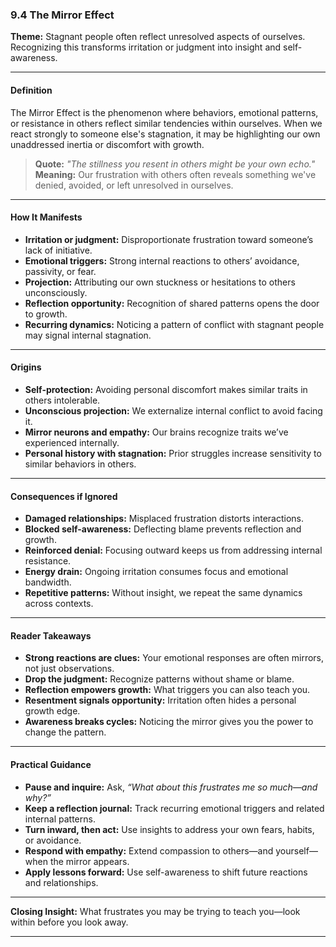 ### 9.4 The Mirror Effect

**Theme:** Stagnant people often reflect unresolved aspects of ourselves. Recognizing this transforms irritation or judgment into insight and self-awareness.

---

#### **Definition**

The Mirror Effect is the phenomenon where behaviors, emotional patterns, or resistance in others reflect similar tendencies within ourselves. When we react strongly to someone else's stagnation, it may be highlighting our own unaddressed inertia or discomfort with growth.

> **Quote:**
> *"The stillness you resent in others might be your own echo."*
> **Meaning:** Our frustration with others often reveals something we've denied, avoided, or left unresolved in ourselves.

---

#### **How It Manifests**

* **Irritation or judgment:** Disproportionate frustration toward someone’s lack of initiative.
* **Emotional triggers:** Strong internal reactions to others’ avoidance, passivity, or fear.
* **Projection:** Attributing our own stuckness or hesitations to others unconsciously.
* **Reflection opportunity:** Recognition of shared patterns opens the door to growth.
* **Recurring dynamics:** Noticing a pattern of conflict with stagnant people may signal internal stagnation.

---

#### **Origins**

* **Self-protection:** Avoiding personal discomfort makes similar traits in others intolerable.
* **Unconscious projection:** We externalize internal conflict to avoid facing it.
* **Mirror neurons and empathy:** Our brains recognize traits we’ve experienced internally.
* **Personal history with stagnation:** Prior struggles increase sensitivity to similar behaviors in others.

---

#### **Consequences if Ignored**

* **Damaged relationships:** Misplaced frustration distorts interactions.
* **Blocked self-awareness:** Deflecting blame prevents reflection and growth.
* **Reinforced denial:** Focusing outward keeps us from addressing internal resistance.
* **Energy drain:** Ongoing irritation consumes focus and emotional bandwidth.
* **Repetitive patterns:** Without insight, we repeat the same dynamics across contexts.

---

#### **Reader Takeaways**

* **Strong reactions are clues:** Your emotional responses are often mirrors, not just observations.
* **Drop the judgment:** Recognize patterns without shame or blame.
* **Reflection empowers growth:** What triggers you can also teach you.
* **Resentment signals opportunity:** Irritation often hides a personal growth edge.
* **Awareness breaks cycles:** Noticing the mirror gives you the power to change the pattern.

---

#### **Practical Guidance**

* **Pause and inquire:** Ask, *“What about this frustrates me so much—and why?”*
* **Keep a reflection journal:** Track recurring emotional triggers and related internal patterns.
* **Turn inward, then act:** Use insights to address your own fears, habits, or avoidance.
* **Respond with empathy:** Extend compassion to others—and yourself—when the mirror appears.
* **Apply lessons forward:** Use self-awareness to shift future reactions and relationships.

---

**Closing Insight:**
What frustrates you may be trying to teach you—look within before you look away.

---

